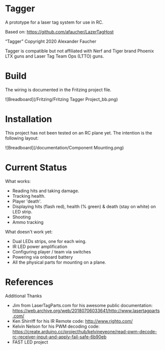 # Tagger

A prototype for a laser tag system for use in RC.

Based on: https://github.com/afaucher/LazerTagHost

“Tagger” Copyright 2020 Alexander Faucher

Tagger is compatible but not affiliated with Nerf and Tiger brand Phoenix LTX guns and Laser Tag Team Ops (LTTO) guns.

# Build

The wiring is documented in the Fritzing project file.

![Breadboard](/Fritzing/Fritzing Tagger Project_bb.png)

# Installation

This project has not been tested on an RC plane yet.  The intention is the following layout:

![Breadboard](/documentation/Component Mounting.png)

# Current Status

What works:
* Reading hits and taking damage.
* Tracking health.
* Player 'death'.
* Displaying hits (flash red), health (% green) & death (stay on white) on LED strip.
* Shooting
* Ammo tracking

What doesn't work yet:
* Dual LEDs strips, one for each wing.
* IR LED power amplification
* Configuring player / team via switches
* Powering via onboard battery
* All the physical parts for mounting on a plane.

# References

Additional Thanks
* Jim from LaserTagParts.com for his awesome public documentation: https://web.archive.org/web/20180706033641/http://www.lasertagparts.com/
* Ken Shirriff for his IR Remote code: http://www.righto.com/
* Kelvin Nelson for his PWM decoding code: https://create.arduino.cc/projecthub/kelvineyeone/read-pwm-decode-rc-receiver-input-and-apply-fail-safe-6b90eb
* FAST LED project


